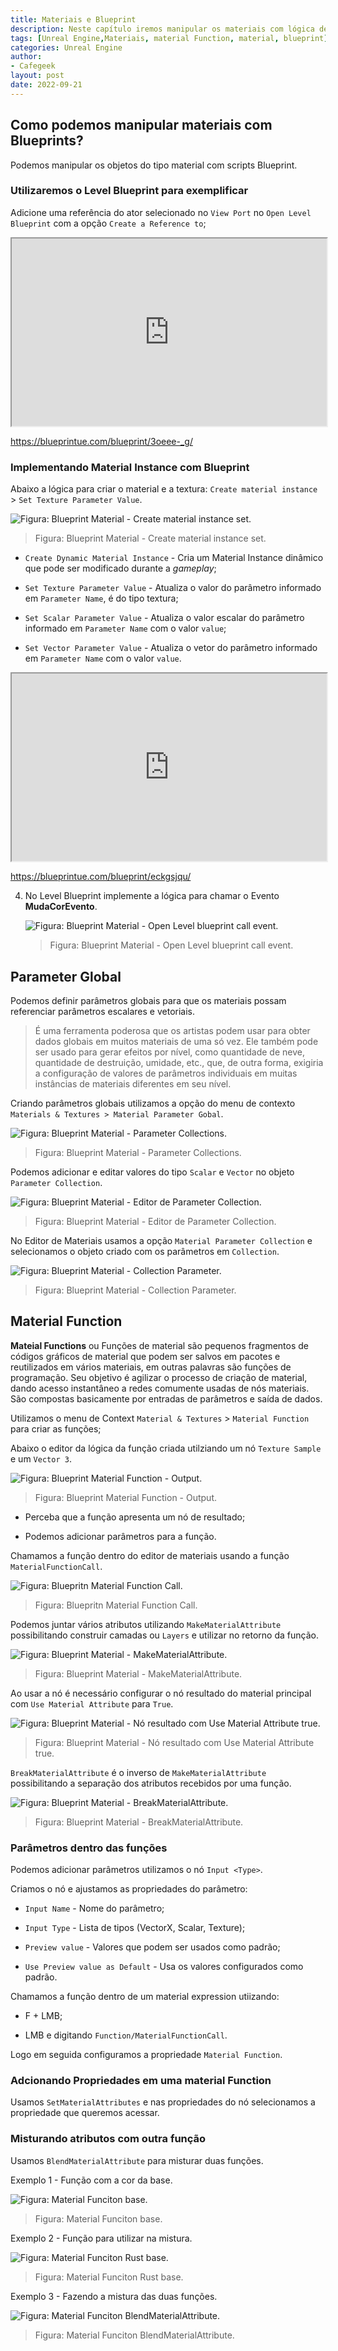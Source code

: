 ```yaml
---
title: Materiais e Blueprint
description: Neste capítulo iremos manipular os materiais com lógica de script Blueprint e construir funções para utilizar dentro dos materiais.
tags: [Unreal Engine,Materiais, material Function, material, blueprint]
categories: Unreal Engine
author: 
- Cafegeek
layout: post
date: 2022-09-21 
---
```


## Como podemos manipular materiais com Blueprints?

Podemos manipular os objetos do tipo material com scripts Blueprint.

### Utilizaremos o Level Blueprint para exemplificar

Adicione uma referência do ator selecionado no `View Port` no `Open Level Blueprint` com a opção `Create a Reference to`;

<iframe title="Cafegeek - Material and Material #1 Click Objects and Change Color" src="https://blueprintue.com/render/3oeee-_g/" scrolling="no" allowfullscreen style="width:100%; height:300px;"></iframe>

<https://blueprintue.com/blueprint/3oeee-_g/>

### Implementando Material Instance com Blueprint

Abaixo a lógica para criar o material e a textura: `Create material instance` > `Set Texture Parameter Value`.

![Figura: Blueprint Material - Create material instance set.](../imagens/materiais/ue4_material_bp_create_material_instance_set.webp "Figura: Blueprint Material - Create material instance set.")

> Figura: Blueprint Material - Create material instance set.

- `Create Dynamic Material Instance` - Cria um Material Instance dinâmico que pode ser modificado durante a *gameplay*;

- `Set Texture Parameter Value` - Atualiza o valor do parâmetro informado em `Parameter Name`, é do tipo textura;

- `Set Scalar Parameter Value` - Atualiza o valor escalar do parâmetro informado em `Parameter Name` com o valor `value`;

- `Set Vector Parameter Value` - Atualiza o vetor do parâmetro informado em `Parameter Name` com o valor `value`.

<iframe title="Cafegeek - Material and Blueprint #2 Create Dynanmic Material Instance and Set" src="https://blueprintue.com/render/eckgsjqu/" scrolling="no" allowfullscreen style="width:100%; height:300px;"></iframe>

<https://blueprintue.com/blueprint/eckgsjqu/>

4. No Level Blueprint implemente a lógica para chamar o Evento **MudaCorEvento**.

    ![Figura: Blueprint Material - Open Level blueprint call event.](../imagens/materiais/ue4_material_bp_level_blueprint_call_event.webp "Figura: Blueprint Material - Open Level blueprint call event.")

    > Figura: Blueprint Material - Open Level blueprint call event.

## Parameter Global

Podemos definir parâmetros globais para que os materiais possam referenciar parâmetros escalares e vetoriais.

> É uma ferramenta poderosa que os artistas podem usar para obter dados globais em muitos materiais de uma só vez. Ele também pode ser usado para gerar efeitos por nível, como quantidade de neve, quantidade de destruição, umidade, etc., que, de outra forma, exigiria a configuração de valores de parâmetros individuais em muitas instâncias de materiais diferentes em seu nível.

Criando parâmetros globais utilizamos a opção do menu de contexto `Materials & Textures > Material Parameter Gobal`.

![Figura: Blueprint Material - Parameter Collections.](../imagens/materiais/unreal_engine_material_menu_parameter_collection.webp "Figura: Blueprint Material - Parameter Collections.")

> Figura: Blueprint Material - Parameter Collections.

Podemos adicionar e editar valores do tipo `Scalar` e `Vector` no objeto `Parameter Collection`.

![Figura: Blueprint Material - Editor de Parameter Collection.](../imagens/materiais/unreal_engine_material_edit_parameter_collection.webp "Figura: Blueprint Material - Editor de Parameter Collection.")

> Figura: Blueprint Material - Editor de Parameter Collection.

No Editor de Materiais usamos a opção `Material Parameter Collection` e selecionamos o objeto criado com os parâmetros em `Collection`.

![Figura: Blueprint Material - Collection Parameter.](../imagens/materiais/unreal_engine_material_collectionparameter.webp "Figura: Blueprint Material - Collection Parameter.")

> Figura: Blueprint Material - Collection Parameter.

## Material Function

**Mateial Functions** ou Funções de material são pequenos fragmentos de códigos gráficos de material que podem ser salvos em pacotes e reutilizados em vários materiais, em outras palavras são funções de programação. Seu objetivo é agilizar o processo de criação de material, dando acesso instantâneo a redes comumente usadas de nós materiais.
São compostas basicamente por entradas de parâmetros e saída de dados.

Utilizamos o menu de Context `Material & Textures` > `Material Function` para criar as funções;

Abaixo o editor da lógica da função criada utilziando um nó  `Texture Sample` e um `Vector 3`.

![Figura: Blueprint Material Function - Output.](../imagens/materiais/unreal_engine_material_function_output.webp "Figura: Blueprint Material Function - Output.")

> Figura: Blueprint Material Function - Output.

- Perceba que a função apresenta um nó de resultado;

- Podemos adicionar parâmetros para a função.

Chamamos a função dentro do editor de materiais usando a função `MaterialFunctionCall`.

![Figura: Bluepritn Material Function Call.](../imagens/materiais/unreal_engine_material_function_call.webp "Figura: Bluepritn Material Function Call.")

> Figura: Bluepritn Material Function Call.

Podemos juntar vários atributos utilizando `MakeMaterialAttribute` possibilitando construir camadas ou `Layers` e utilizar no retorno da função.

![Figura: Blueprint Material - MakeMaterialAttribute.](../imagens/materiais/unreal_engine_material_function_makematerialattributes.webp "Figura: Blueprint Material - MakeMaterialAttribute.")

> Figura: Blueprint Material - MakeMaterialAttribute.

Ao usar a nó é necessário configurar o nó resultado do material principal com `Use Material Attribute` para `True`.

![Figura: Blueprint Material - Nó resultado com Use Material Attribute true.](../imagens/materiais/unreal_engine_material_use_material_attributes.webp "Figura: Blueprint Material - Nó resultado com Use Material Attribute true.")

> Figura: Blueprint Material - Nó resultado com Use Material Attribute true.

`BreakMaterialAttribute` é o inverso de `MakeMaterialAttribute` possibilitando a separação dos atributos recebidos por uma função.

![Figura: Blueprint Material - BreakMaterialAttribute.](../imagens/materiais/unreal_engine_material_breakmaterialattributes.webp "Figura: Blueprint Material - BreakMaterialAttribute.")

> Figura: Blueprint Material - BreakMaterialAttribute.

### Parâmetros dentro das funções

Podemos adicionar parâmetros utilizamos o nó  `Input <Type>`.

Criamos o nó e ajustamos as propriedades do parâmetro:

- `Input Name` - Nome do parâmetro;

- `Input Type` - Lista de tipos (VectorX, Scalar, Texture);

- `Preview value` - Valores que podem ser usados como padrão;

- `Use Preview value as Default` - Usa os valores configurados como padrão.

Chamamos a função dentro de um material expression utiizando:

- F + LMB;

- LMB e digitando `Function/MaterialFunctionCall`.

Logo em seguida configuramos a propriedade `Material Function`.

### Adcionando Propriedades em uma material Function

Usamos `SetMaterialAttributes` e nas propriedades do nó selecionamos a propriedade que queremos acessar.

### Misturando atributos com outra função

Usamos `BlendMaterialAttribute` para misturar duas funções.

Exemplo 1 - Função com a cor da base.

![Figura: Material Funciton base.](../imagens/materiais/unreal_engine_material_function_base.webp "Figura: Material Funciton base.")

>Figura: Material Funciton base.

Exemplo 2 - Função para utilizar na mistura.

![Figura: Material Funciton Rust base.](../imagens/materiais/unreal_engine_material_function_rust.webp "Figura: Material Funciton Rust base.")

>Figura: Material Funciton Rust base.

Exemplo 3 - Fazendo a mistura das duas funções.

![Figura: Material Funciton BlendMaterialAttribute.](../imagens/materiais/unreal_engine_material_function_blend_attributes.webp "Figura: Material Funciton BlendMaterialAttribute.")

>Figura: Material Funciton BlendMaterialAttribute.
